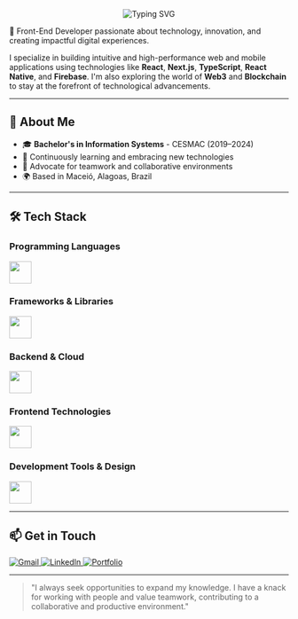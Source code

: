 <div align="center">
  <img src="https://readme-typing-svg.herokuapp.com?font=Fira+Code&weight=500&size=40&pause=1000&color=089cd1&center=true&vCenter=true&random=false&width=600&height=100&lines=Hello,+I'm+Pedro+Moura;Front-End+Developer;Web+%26+Mobile+Enthusiast" alt="Typing SVG" />
</div>

<!--
<div align="center">
  <img src="https://github-readme-stats.vercel.app/api?username=peedromoura&show_icons=true&theme=radical" alt="GitHub Stats" />
  <img src="https://github-readme-streak-stats.herokuapp.com/?user=peedromoura&theme=radical" alt="GitHub Streak" />
</div>
-->

🚀 Front-End Developer passionate about technology, innovation, and creating impactful digital experiences.

I specialize in building intuitive and high-performance web and mobile applications using technologies like **React**, **Next.js**, **TypeScript**, **React Native**, and **Firebase**. I'm also exploring the world of **Web3** and **Blockchain** to stay at the forefront of technological advancements.

---

## 🧠 About Me

- 🎓 **Bachelor's in Information Systems** - CESMAC (2019–2024)
- 🌱 Continuously learning and embracing new technologies
- 🤝 Advocate for teamwork and collaborative environments
- 🌍 Based in Maceió, Alagoas, Brazil

---

## 🛠️ Tech Stack

<!-- Programming Languages -->
<!-- Programming Languages -->
### Programming Languages
<p>
  <img src="https://skillicons.dev/icons?i=js,ts" height="40" />
</p>

<!-- Frameworks & Libraries -->
### Frameworks & Libraries
<p>
  <img src="https://skillicons.dev/icons?i=react,reactnative,nextjs" height="40" />
</p>

<!-- Backend & Cloud -->
### Backend & Cloud
<p>
  <img src="https://skillicons.dev/icons?i=firebase" height="40" />
</p>

<!-- Frontend Technologies -->
### Frontend Technologies
<p>
  <img src="https://skillicons.dev/icons?i=html,css" height="40" />
</p>

<!-- Development Tools & Design -->
### Development Tools & Design
<p>
  <img src="https://skillicons.dev/icons?i=figma,postman,git,vscode" height="40" />
</p>

---

<!--
## 🚀 Featured Projects

<div align="center">
  <a href="https://github.com/peedromoura/project1">
    <img src="https://github-readme-stats.vercel.app/api/pin/?username=peedromoura&repo=project1&theme=radical" />
  </a>
  <a href="https://github.com/peedromoura/project2">
    <img src="https://github-readme-stats.vercel.app/api/pin/?username=peedromoura&repo=project2&theme=radical" />
  </a>
</div>
-->


## 📫 Get in Touch

<p align="left">
  <a href="mailto:contato.pedromouraa@gmail.com" target="_blank">
    <img src="https://img.shields.io/badge/Gmail-D14836?style=for-the-badge&logo=gmail&logoColor=white" alt="Gmail"/>
  </a>
  <a href="https://linkedin.com/in/peedromoura" target="_blank">
    <img src="https://img.shields.io/badge/LinkedIn-0077B5?style=for-the-badge&logo=linkedin&logoColor=white" alt="LinkedIn"/>
  </a>
  <a href="https://peedromoura.github.io/My-Portfolio/" target="_blank">
    <img src="https://img.shields.io/badge/Portfolio-255E63?style=for-the-badge&logo=About.me&logoColor=white" alt="Portfolio"/>
  </a>
</p>

---
<!--
<div align="center">
  <img src="https://komarev.com/ghpvc/?username=peedromoura&style=flat-square&color=blue" alt="Profile Views"/>
</div>
-->
> "I always seek opportunities to expand my knowledge. I have a knack for working with people and value teamwork, contributing to a collaborative and productive environment."
